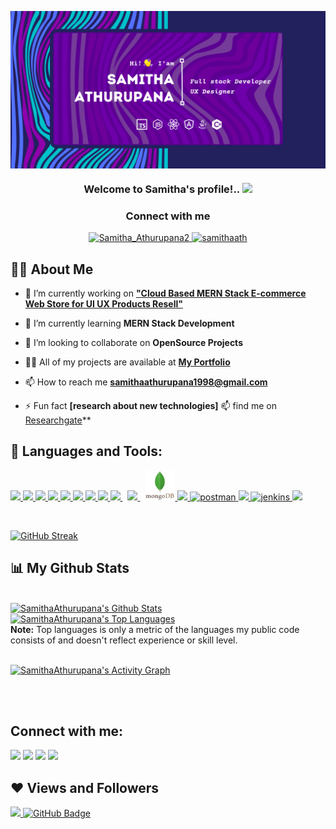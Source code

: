 <p align="center"><img align="center" src="https://github.com/SamithaAthurupana/SamithaAthurupana/blob/master/Navy%20And%20Turquoise%20Modern%20Fashion%20Medium%20Banner%20Landscape%20(4).png?raw=true" alt="Krish" /></p>

<h3 align="center">
  Welcome to Samitha's profile!..
  <img src="https://media.giphy.com/media/hvRJCLFzcasrR4ia7z/giphy.gif" width="28">
</h3>

<h3 align="center">Connect with me</h3>
<p align="center">
<a href="https://twitter.com/samithaathurup2" align="center" target="blank">
	<img src="https://img.shields.io/twitter/follow/samithaathurup2?logo=twitter&style=for-the-badge" alt="Samitha_Athurupana2" />
</a>

<a href="https://www.linkedin.com/in/samithaath/" align="center" target="blank">
	<img src="https://img.shields.io/badge/linkedin-%230077B5.svg?&style=for-the-badge&logo=linkedin&logoColor=white" alt="samithaath" />
</a>
</p>


## 🙋‍♂️ About Me

- 🔭 I’m currently working on **["Cloud Based MERN Stack E-commerce Web Store for UI UX Products Resell"](https://#/)**

- 🌱 I’m currently learning **MERN Stack Development**

- 👯 I’m looking to collaborate on **OpenSource Projects**

- 👨‍💻 All of my projects are available at **[My Portfolio](#)**

- 📫 How to reach me **samithaathurupana1998@gmail.com**

- ⚡ Fun fact **[research about new technologies]**
📫 find me on 
  [Researchgate](https://www.researchgate.net/profile/Samitha-Athurupana)**

## 🚀 Languages and Tools:

<p align="left"> 
    <a href="https://www.java.com" target="_blank"> <img src="https://img.icons8.com/color/48/000000/java-coffee-cup-logo.png"/> </a>
    <a href="https://reactjs.org/" target="_blank"> <img src="https://img.icons8.com/color/48/000000/react-native.png"/> </a>
    <a href="https://spring.io/projects/spring-boot" target="_blank"> <img src="https://img.icons8.com/color/48/000000/spring-logo.png"/> </a> 
    <a href="https://developer.mozilla.org/en-US/docs/Web/JavaScript" target="_blank"> <img src="https://img.icons8.com/color/48/000000/javascript.png"/> </a> 
    <a href="https://www.w3.org/html/" target="_blank"> <img src="https://img.icons8.com/color/48/000000/html-5.png"/> </a> 
    <a href="https://www.w3schools.com/css/" target="_blank"> <img src="https://img.icons8.com/color/48/000000/css3.png"/> </a> 
    <a href="https://getbootstrap.com" target="_blank"> <img src="https://img.icons8.com/color/48/000000/bootstrap.png"/> </a> 
    <a href="https://www.python.org" target="_blank"> <img src="https://img.icons8.com/color/48/000000/python.png"/> </a> 
    <a style="padding-right:8px;" href="https://nodejs.org" target="_blank"> <img src="https://img.icons8.com/color/48/000000/nodejs.png"/> </a> 
    <a style="padding-right:8px;" href="https://www.mysql.com/" target="_blank"> <img src="https://img.icons8.com/fluent/50/000000/mysql-logo.png"/> </a>
    <a href="https://www.mongodb.com/" target="_blank"> <img src="https://raw.githubusercontent.com/devicons/devicon/master/icons/mongodb/mongodb-original-wordmark.svg" alt="mongodb" width="48" height="48"/> </a> 
    <a href="https://firebase.google.com/" target="_blank"> <img src="https://img.icons8.com/color/48/000000/firebase.png"/> </a> 
    <a href="https://postman.com" target="_blank"> <img src="https://www.vectorlogo.zone/logos/getpostman/getpostman-icon.svg" alt="postman" width="45" height="45"/> </a>   
    <a href="https://git-scm.com/" target="_blank"> <img src="https://img.icons8.com/color/48/000000/git.png"/> </a> 
    <a href="https://www.jenkins.io" target="_blank"> <img src="https://www.vectorlogo.zone/logos/jenkins/jenkins-icon.svg" alt="jenkins" width="48" height="48"/> </a> 
    <a href="https://redux.js.org" target="_blank"> <img src="https://img.icons8.com/color/48/000000/redux.png"/> </a>
</p>

<!-- [![React Badge](https://img.shields.io/badge/-React-61DBFB?style=for-the-badge&labelColor=black&logo=react&logoColor=61DBFB)](#)  [![Javascript Badge](https://img.shields.io/badge/-Javascript-F0DB4F?style=for-the-badge&labelColor=black&logo=javascript&logoColor=F0DB4F)](#) [![Typescript Badge](https://img.shields.io/badge/-Typescript-007acc?style=for-the-badge&labelColor=black&logo=typescript&logoColor=007acc)](#) [![Nodejs Badge](https://img.shields.io/badge/-Nodejs-3C873A?style=for-the-badge&labelColor=black&logo=node.js&logoColor=3C873A)](#) [![GraphQL Badge](https://img.shields.io/badge/-GraphQl-e535ab?style=for-the-badge&labelColor=black&logo=node.js&logoColor=e535ab)](#) -->
<br/>

[![GitHub Streak](https://github-readme-streak-stats.herokuapp.com?user=SamithaAthurupana&theme=react&hide_border=true&date_format=M%20j%5B%2C%20Y%5D)](https://git.io/streak-stats)

## 📊 My Github Stats

  <br/>
    <a href="https://github.com/SamithaAthurupana/github-readme-stats"><img alt="SamithaAthurupana's Github Stats" src="https://github-readme-stats.vercel.app/api?username=SamithaAthurupana&show_icons=true&count_private=true&theme=react&hide_border=true&bg_color=060A0CD0" /></a>
  <a href="https://github.com/SamithaAthurupana/github-readme-stats"><img alt="SamithaAthurupana's Top Languages" src="https://github-readme-stats.vercel.app/api/top-langs/?username=SamithaAthurupana&langs_count=8&count_private=true&layout=compact&theme=react&hide_border=true&bg_color=060A0CD0"/></a>
  <br/>
  <b>Note:</b> Top languages is only a metric of the languages my public code consists of and doesn't reflect experience or skill level.


<br/>
<br/>

<a href="https://github.com/SamithaAthurupana/github-readme-activity-graph"><img alt="SamithaAthurupana's Activity Graph" src="https://activity-graph.herokuapp.com/graph?username=SamithaAthurupana&bg_color=060A0CD0&color=5BCDEC&line=5BCDEC&point=FFFFFF&hide_border=true" /></a>

<br/>
<br/>

## Connect with me:
<p align="left">

<a href = "https://www.linkedin.com/in/samithaath/"><img src="https://img.icons8.com/fluent/48/000000/linkedin.png"/></a>
<a href = "https://twitter.com/samithaathurup2/"><img src="https://img.icons8.com/fluent/48/000000/twitter.png"/></a>
<a href = "https://www.instagram.com/sa_mi_tha/"><img src="https://img.icons8.com/fluent/48/000000/instagram-new.png"/></a>
<a href = "#"><img src="https://img.icons8.com/color/48/000000/youtube-play.png"/></a>

</p>

## ❤ Views and Followers
<a href="https://github.com/SamithaAthurupana/github-profile-views-counter">
    <img src="https://komarev.com/ghpvc/?username=SamithaAthurupana">
</a>
<a href="https://github.com/SamithaAthurupana?tab=followers"><img src="https://img.shields.io/github/followers/SamithaAthurupana?label=Followers&style=social" alt="GitHub Badge"></a>
